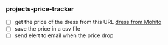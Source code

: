 ### projects-price-tracker
- [ ] get the price of the dress from this URL [dress from Mohito](https://www.mohito.com/pl/pl/sukienka-maxi-z-wiskozy-2-668fv-08p)
- [ ] save the price in a csv file
- [ ] send elert to email when the price drop
